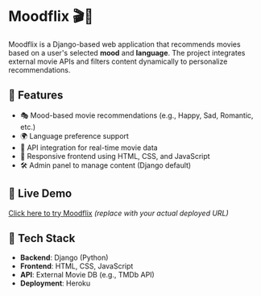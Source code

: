 # Moodflix 🎬🧠

Moodflix is a Django-based web application that recommends movies based on a user's selected **mood** and **language**. The project integrates external movie APIs and filters content dynamically to personalize recommendations.

## 🌟 Features

- 🎭 Mood-based movie recommendations (e.g., Happy, Sad, Romantic, etc.)
- 🌍 Language preference support
- 🔎 API integration for real-time movie data
- 📱 Responsive frontend using HTML, CSS, and JavaScript
- 🛠️ Admin panel to manage content (Django default)

## 🚀 Live Demo

[Click here to try Moodflix](https://moodflix-2d6f5aefae7e.herokuapp.com/moodflix/) *(replace with your actual deployed URL)*

## 🧰 Tech Stack

- **Backend**: Django (Python)
- **Frontend**: HTML, CSS, JavaScript
- **API**: External Movie DB (e.g., TMDb API)
- **Deployment**: Heroku
